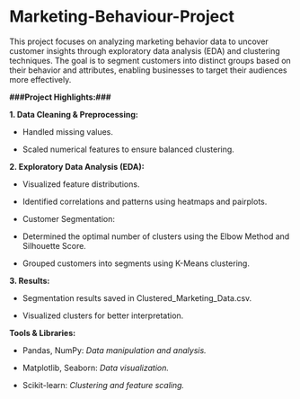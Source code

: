 # Marketing-Behaviour-Project
This project focuses on analyzing marketing behavior data to uncover customer insights through exploratory data analysis (EDA) and clustering techniques. The goal is to segment customers into distinct groups based on their behavior and attributes, enabling businesses to target their audiences more effectively.

**###Project Highlights:###**

**1. Data Cleaning & Preprocessing:**
  
  - Handled missing values.

  - Scaled numerical features to ensure balanced clustering.

**2. Exploratory Data Analysis (EDA):**

  - Visualized feature distributions.

  - Identified correlations and patterns using heatmaps and pairplots.

  - Customer Segmentation:

  - Determined the optimal number of clusters using the Elbow Method and Silhouette Score.

  - Grouped customers into segments using K-Means clustering.

**3. Results:**

  - Segmentation results saved in Clustered_Marketing_Data.csv.

  - Visualized clusters for better interpretation.

**Tools & Libraries:**

  - Pandas, NumPy: _Data manipulation and analysis._

  - Matplotlib, Seaborn: _Data visualization._

  - Scikit-learn: _Clustering and feature scaling._
